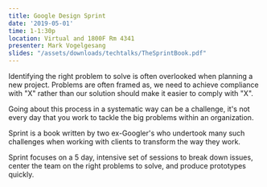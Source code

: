 ```yaml
---
title: Google Design Sprint
date: '2019-05-01'
time: 1-1:30p
location: Virtual and 1800F Rm 4341
presenter: Mark Vogelgesang
slides: "/assets/downloads/techtalks/TheSprintBook.pdf"
---
```


Identifying the right problem to solve is often overlooked when planning a new project. Problems are often framed as, we need to achieve compliance with "X" rather than our solution should make it easier to comply with "X".

Going about this process in a systematic way can be a challenge, it's not every day that you work to tackle the big problems within an organization.

Sprint is a book written by two ex-Googler's who undertook many such challenges when working with clients to transform the way they work.

Sprint focuses on a 5 day, intensive set of sessions to break down issues, center the team on the right problems to solve, and produce prototypes quickly.

